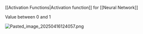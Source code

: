 [[Activation Functions|Activation function]] for [[Neural Network]]

Value between 0 and 1

![Pasted\_image\_20250416124057.png](pasted_image_20250416124057.png)
